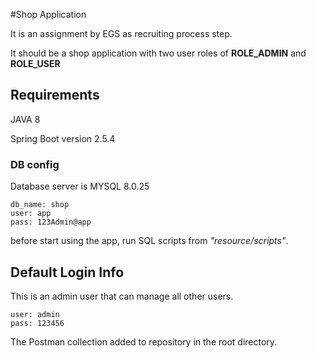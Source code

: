 
#Shop Application

It is an assignment by EGS as recruiting process step.

It should be a shop application with two user roles of **ROLE_ADMIN** and **ROLE_USER**

## Requirements

JAVA 8

Spring Boot version 2.5.4


### DB config
Database server is MYSQL 8.0.25

    db_name: shop
    user: app
    pass: 123Admin@app

before start using the app, run SQL scripts from _"resource/scripts"_.

## Default Login Info

This is an admin user that can manage all other users.

    user: admin
    pass: 123456

The Postman collection added to repository in the root directory.